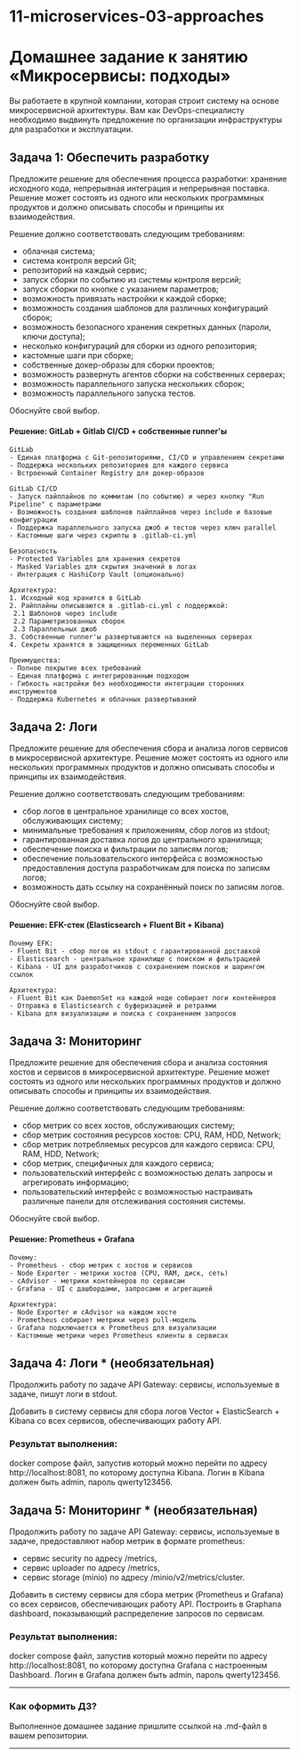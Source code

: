 # 11-microservices-03-approaches

# Домашнее задание к занятию «Микросервисы: подходы»

Вы работаете в крупной компании, которая строит систему на основе микросервисной архитектуры.
Вам как DevOps-специалисту необходимо выдвинуть предложение по организации инфраструктуры для разработки и эксплуатации.


## Задача 1: Обеспечить разработку

Предложите решение для обеспечения процесса разработки: хранение исходного кода, непрерывная интеграция и непрерывная поставка. 
Решение может состоять из одного или нескольких программных продуктов и должно описывать способы и принципы их взаимодействия.

Решение должно соответствовать следующим требованиям:
- облачная система;
- система контроля версий Git;
- репозиторий на каждый сервис;
- запуск сборки по событию из системы контроля версий;
- запуск сборки по кнопке с указанием параметров;
- возможность привязать настройки к каждой сборке;
- возможность создания шаблонов для различных конфигураций сборок;
- возможность безопасного хранения секретных данных (пароли, ключи доступа);
- несколько конфигураций для сборки из одного репозитория;
- кастомные шаги при сборке;
- собственные докер-образы для сборки проектов;
- возможность развернуть агентов сборки на собственных серверах;
- возможность параллельного запуска нескольких сборок;
- возможность параллельного запуска тестов.

Обоснуйте свой выбор.

#### Решение: GitLab + Gitlab CI/CD + собственные runner'ы
```
GitLab
- Единая платформа с Git-репозиториями, CI/CD и управлением секретами
- Поддержка нескольких репозиториев для каждого сервиса
- Встроенный Container Registry для докер-образов

GitLab CI/CD
- Запуск пайплайнов по коммитам (по событию) и через кнопку "Run Pipeline" с параметрами
- Возможность создания шаблонов пайплайнов через include и базовые конфигурации
- Поддержка параллельного запуска джоб и тестов через ключ parallel
- Кастомные шаги через скрипты в .gitlab-ci.yml

Безопасность
- Protected Variables для хранения секретов
- Masked Variables для скрытия значений в логах
- Интеграция с HashiCorp Vault (опционально)

Архитектура:
1. Исходный код хранится в GitLab
2. Pайплайны описываются в .gitlab-ci.yml с поддержкой:
 2.1 Шаблонов через include
 2.2 Параметризованных сборок
 2.3 Параллельных джоб
3. Собственные runner'ы развертываются на выделенных серверах
4. Секреты хранятся в защищенных переменных GitLab

Преимущества:
- Полное покрытие всех требований
- Единая платформа с интегрированным подходом
- Гибкость настройки без необходимости интеграции сторонних инструментов
- Поддержка Kubernetes и облачных развертываний
```

## Задача 2: Логи

Предложите решение для обеспечения сбора и анализа логов сервисов в микросервисной архитектуре.
Решение может состоять из одного или нескольких программных продуктов и должно описывать способы и принципы их взаимодействия.

Решение должно соответствовать следующим требованиям:
- сбор логов в центральное хранилище со всех хостов, обслуживающих систему;
- минимальные требования к приложениям, сбор логов из stdout;
- гарантированная доставка логов до центрального хранилища;
- обеспечение поиска и фильтрации по записям логов;
- обеспечение пользовательского интерфейса с возможностью предоставления доступа разработчикам для поиска по записям логов;
- возможность дать ссылку на сохранённый поиск по записям логов.

Обоснуйте свой выбор.

#### Решение: EFK-стек (Elasticsearch + Fluent Bit + Kibana)
```
Почему EFK:
- Fluent Bit - сбор логов из stdout с гарантированной доставкой
- Elasticsearch - центральное хранилище с поиском и фильтрацией
- Kibana - UI для разработчиков с сохранением поисков и шарингом ссылок

Архитектура:
- Fluent Bit как DaemonSet на каждой ноде собирает логи контейнеров
- Отправка в Elasticsearch с буферизацией и ретраями
- Kibana для визуализации и поиска с сохранением запросов
```

## Задача 3: Мониторинг

Предложите решение для обеспечения сбора и анализа состояния хостов и сервисов в микросервисной архитектуре.
Решение может состоять из одного или нескольких программных продуктов и должно описывать способы и принципы их взаимодействия.

Решение должно соответствовать следующим требованиям:
- сбор метрик со всех хостов, обслуживающих систему;
- сбор метрик состояния ресурсов хостов: CPU, RAM, HDD, Network;
- сбор метрик потребляемых ресурсов для каждого сервиса: CPU, RAM, HDD, Network;
- сбор метрик, специфичных для каждого сервиса;
- пользовательский интерфейс с возможностью делать запросы и агрегировать информацию;
- пользовательский интерфейс с возможностью настраивать различные панели для отслеживания состояния системы.

Обоснуйте свой выбор.

#### Решение: Prometheus + Grafana
```
Почему:
- Prometheus - сбор метрик с хостов и сервисов
- Node Exporter - метрики хостов (CPU, RAM, диск, сеть)
- cAdvisor - метрики контейнеров по сервисам
- Grafana - UI с дашбордами, запросами и агрегацией

Архитектура:
- Node Exporter и cAdvisor на каждом хосте
- Prometheus собирает метрики через pull-модель
- Grafana подключается к Prometheus для визуализации
- Кастомные метрики через Prometheus клиенты в сервисах
```

## Задача 4: Логи * (необязательная)

Продолжить работу по задаче API Gateway: сервисы, используемые в задаче, пишут логи в stdout. 

Добавить в систему сервисы для сбора логов Vector + ElasticSearch + Kibana со всех сервисов, обеспечивающих работу API.

### Результат выполнения: 

docker compose файл, запустив который можно перейти по адресу http://localhost:8081, по которому доступна Kibana.
Логин в Kibana должен быть admin, пароль qwerty123456.


## Задача 5: Мониторинг * (необязательная)

Продолжить работу по задаче API Gateway: сервисы, используемые в задаче, предоставляют набор метрик в формате prometheus:

- сервис security по адресу /metrics,
- сервис uploader по адресу /metrics,
- сервис storage (minio) по адресу /minio/v2/metrics/cluster.

Добавить в систему сервисы для сбора метрик (Prometheus и Grafana) со всех сервисов, обеспечивающих работу API.
Построить в Graphana dashboard, показывающий распределение запросов по сервисам.

### Результат выполнения: 

docker compose файл, запустив который можно перейти по адресу http://localhost:8081, по которому доступна Grafana с настроенным Dashboard.
Логин в Grafana должен быть admin, пароль qwerty123456.

---

### Как оформить ДЗ?

Выполненное домашнее задание пришлите ссылкой на .md-файл в вашем репозитории.

---
